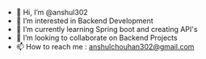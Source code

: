 - 👋 Hi, I’m @anshul302
- 👀 I’m interested in Backend Development
- 🌱 I’m currently learning Spring boot and creating API's
- 💞️ I’m looking to collaborate on Backend Projects
- 📫 How to reach me : anshulchouhan302@gmail.com


<!---
anshul302/anshul302 is a ✨ special ✨ repository because its `README.md` (this file) appears on your GitHub profile.
You can click the Preview link to take a look at your changes.
--->
